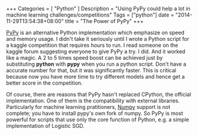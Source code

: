 +++
Categories = [ "Python" ]
Description = "Using PyPy could help a lot in machine learning challenges/competitions"
Tags = ["python"]
date = "2014-11-29T13:54:38+08:00"
title = "The Power of PyPy"
+++

[PyPy](http://pypy.org/) is an alternative Python implementation which emphasize on speed and memory usage. I didn't take it seriously until I wrote a Python script for a kaggle competition that requires hours to run. I read someone on the kaggle forum suggesting everyone to give PyPy a try. I did. And it worked like a magic. A 2 to 5 times speed boost can be achieved just by substituting **python** with **pypy** when you run a python script. Don't have a accurate number for that, but it was significantly faster. This is critical because now you have more time to try different models and hence get a better score in the competition.

Of course, there are reasons that PyPy hasn't replaced CPython, the official implementation. One of them is the compatibility with external libraries. Particularly for machine learning pratitioners, [Numpy](http://pypy.org/compat.html) support is not complete; you have to install pypy's own fork of numpy. So PyPy is most powerful for scripts that use only the core function of Python, e.g. a simple implementation of Logistic SGD.
